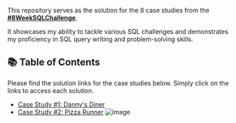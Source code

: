 This repository serves as the solution for the 8 case studies from the **[#8WeekSQLChallenge](https://8weeksqlchallenge.com)**. 

It showcases my ability to tackle various SQL challenges and demonstrates my proficiency in SQL query writing and problem-solving skills.

## 📚 Table of Contents

Please find the solution links for the case studies below. Simply click on the links to access each solution.
- [Case Study #1: Danny's Diner]()
- [Case Study #2: Pizza Runner]()
![image](https://github.com/omarkhalled/8-Week-SQL-Challenge/assets/90888020/5f9678ab-d72c-4ef5-b2cf-a237d30e3fee)
